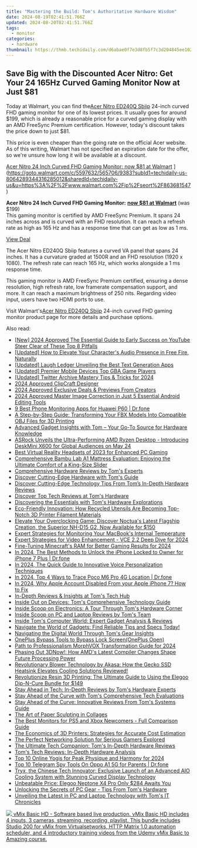 ```yaml
---
title: "Mastering the Build: Tom's Authoritative Hardware Wisdom"
date: 2024-08-19T02:41:51.766Z
updated: 2024-08-20T02:41:51.766Z
tags:
  - monitor
categories:
  - hardware
thumbnail: https://thmb.techidaily.com/d6abae0f7e3d8fb5f7c3d204845ee10283f20e49e0d3d6312bf5d54b51961985.jpg
---
```


## Save Big with the Discounted Acer Nitro: Get Your 24 165Hz Curved Gaming Monitor Now at Just $81

Today at Walmart, you can find the[Acer Nitro ED240Q Sbiip](https://goto.walmart.com/c/5597632/565706/9383?subId1=techidaily-us-9012241473682263508&sharedId=techidaily-us&u=https%3A%2F%2Fwww.walmart.com%2Fip%2Fseort%2F863681547) 24-inch curved FHD gaming monitor for one of its lowest prices. It usually goes for around $199, which is already a reasonable price for a curved gaming display with an AMD FreeSync Premium certification. However, today's discount takes the price down to just $81.

 This price is even cheaper than the going rate on the official Acer website. As of this writing, Walmart has not specified an expiration date for the offer, so we're unsure how long it will be available at a discount.

[Acer Nitro 24 Inch Curved FHD Gaming Monitor: now $81 at Walmart](https://cdn.mos.cms.futurecdn.net/TkYKybHjX22dLQAitAoMeC-200-100.jpg "Acer Nitro 24 Inch Curved FHD Gaming Monitor: now $81 at Walmart") ](https://goto.walmart.com/c/5597632/565706/9383?subId1=techidaily-us-8064289344316285012&sharedId=techidaily-us&u=https%3A%2F%2Fwww.walmart.com%2Fip%2Fseort%2F863681547)

**Acer Nitro 24 Inch Curved FHD Gaming Monitor:** [**now $81 at Walmart**](https://goto.walmart.com/c/5597632/565706/9383?subId1=techidaily-us-8407850270453663568&sharedId=techidaily-us&u=https%3A%2F%2Fwww.walmart.com%2Fip%2Fseort%2F863681547) (was $199)  
 This gaming monitor is certified by AMD FreeSync Premium. It spans 24 inches across and is curved with an FHD resolution. It can reach a refresh rate as high as 165 Hz and has a response time that can get as low as 1 ms.

[View Deal](https://goto.walmart.com/c/5597632/565706/9383?subId1=techidaily-us-8064289344316285012&sharedId=techidaily-us&u=https%3A%2F%2Fwww.walmart.com%2Fip%2Fseort%2F863681547)

 The Acer Nitro ED240Q Sbiip features a curved VA panel that spans 24 inches. It has a curvature graded at 1500R and an FHD resolution (1920 x 1080). The refresh rate can reach 165 Hz, which works alongside a 1 ms response time.

 This gaming monitor is AMD FreeSync Premium certified, ensuring a dense resolution, high refresh rate, low framerate compensation support, and more. It can reach a maximum brightness of 250 nits. Regarding video input, users have two HDMI ports to use.

 Visit Walmart's[Acer Nitro ED240Q Sbiip](https://goto.walmart.com/c/5597632/565706/9383?subId1=techidaily-us-9012241473682263508&sharedId=techidaily-us&u=https%3A%2F%2Fwww.walmart.com%2Fip%2Fseort%2F863681547) 24-inch curved FHD gaming monitor product page for more details and purchase options.

<ins class="adsbygoogle"
     style="display:block"
     data-ad-format="autorelaxed"
     data-ad-client="ca-pub-7571918770474297"
     data-ad-slot="1223367746"></ins>



<ins class="adsbygoogle"
     style="display:block"
     data-ad-client="ca-pub-7571918770474297"
     data-ad-slot="8358498916"
     data-ad-format="auto"
     data-full-width-responsive="true"></ins>

<span class="atpl-alsoreadstyle">Also read:</span>
<div><ul>
<li><a href="https://youtube-tips.techidaily.com/024-approved-the-essential-guide-to-early-success-on-youtube-steer-clear-of-these-top-8-pitfalls/"><u>[New] 2024 Approved  The Essential Guide to Early Success on YouTube  Steer Clear of These Top 8 Pitfalls</u></a></li>
<li><a href="https://some-knowledge.techidaily.com/updated-how-to-elevate-your-characters-audio-presence-in-free-fire-naturally/"><u>[Updated] How to Elevate Your Character's Audio Presence in Free Fire, Naturally</u></a></li>
<li><a href="https://extra-approaches.techidaily.com/updated-laugh-ledger-unveiling-the-best-text-generation-apps/"><u>[Updated] Laugh Ledger  Unveiling the Best Text Generation Apps</u></a></li>
<li><a href="https://screen-sharing-recording.techidaily.com/updated-premier-mobile-devices-top-gba-game-players/"><u>[Updated] Premier Mobile Devices  Top GBA Game Players</u></a></li>
<li><a href="https://twitter-videos.techidaily.com/updated-twitter-archive-mastery-tips-and-tricks-for-2024/"><u>[Updated] Twitter Archive Mastery  Tips & Tricks for 2024</u></a></li>
<li><a href="https://youtube-video-recordings.techidaily.com/2024-approved-clipcraft-designer/"><u>2024 Approved  ClipCraft Designer</u></a></li>
<li><a href="https://youtube-stream.techidaily.com/2024-approved-exclusive-deals-and-previews-from-creators/"><u>2024 Approved  Exclusive Deals & Previews From Creators</u></a></li>
<li><a href="https://extra-skills.techidaily.com/2024-approved-master-image-correction-in-just-5-essential-android-editing-tools/"><u>2024 Approved  Master Image Correction in Just 5 Essential Android Editing Tools</u></a></li>
<li><a href="https://android-location-track.techidaily.com/9-best-phone-monitoring-apps-for-huawei-p60-drfone-by-drfone-virtual-android/"><u>9 Best Phone Monitoring Apps for Huawei P60 | Dr.fone</u></a></li>
<li><a href="https://hardware-tips.techidaily.com/a-step-by-step-guide-transforming-your-fbx-models-into-compatible-obj-files-for-3d-printing/"><u>A Step-by-Step Guide: Transforming Your FBX Models Into Compatible OBJ Files for 3D Printing</u></a></li>
<li><a href="https://hardware-tips.techidaily.com/advanced-gadget-insights-with-tom-your-go-to-source-for-hardware-knowledge/"><u>Advanced Gadget Insights with Tom – Your Go-To Source for Hardware Knowledge</u></a></li>
<li><a href="https://hardware-tips.techidaily.com/asrock-unveils-the-ultra-performing-amd-ryzen-desktop-introducing-deskmini-x600-for-global-audiences-on-may-24/"><u>ASRock Unveils the Ultra-Performing AMD Ryzen Desktop - Introducing DeskMini X600 for Global Audiences on May 24</u></a></li>
<li><a href="https://hardware-tips.techidaily.com/best-virtual-reality-headsets-of-2023-for-enhanced-pc-gaming/"><u>Best Virtual Reality Headsets of 2023 for Enhanced PC Gaming</u></a></li>
<li><a href="https://hardware-tips.techidaily.com/comprehensive-bambu-lab-a1-mattress-evaluation-enjoying-the-ultimate-comfort-of-a-king-size-slider/"><u>Comprehensive Bambu Lab A1 Mattress Evaluation: Enjoying the Ultimate Comfort of a King-Size Slider</u></a></li>
<li><a href="https://hardware-tips.techidaily.com/comprehensive-hardware-reviews-by-toms-experts/"><u>Comprehensive Hardware Reviews by Tom's Experts</u></a></li>
<li><a href="https://hardware-tips.techidaily.com/discover-cutting-edge-hardware-with-toms-guide/"><u>Discover Cutting-Edge Hardware with Tom's Guide</u></a></li>
<li><a href="https://hardware-tips.techidaily.com/discover-cutting-edge-technology-tips-from-toms-in-depth-hardware-reviews/"><u>Discover Cutting-Edge Technology Tips From Tom’s In-Depth Hardware Reviews</u></a></li>
<li><a href="https://hardware-tips.techidaily.com/discover-top-tech-reviews-at-toms-hardware/"><u>Discover Top Tech Reviews at Tom's Hardware</u></a></li>
<li><a href="https://hardware-tips.techidaily.com/discovering-the-essentials-with-toms-hardware-explorations/"><u>Discovering the Essentials with Tom's Hardware Explorations</u></a></li>
<li><a href="https://hardware-tips.techidaily.com/eco-friendly-innovation-how-recycled-utensils-are-becoming-top-notch-3d-printer-filament-materials/"><u>Eco-Friendly Innovation: How Recycled Utensils Are Becoming Top-Notch 3D Printer Filament Materials</u></a></li>
<li><a href="https://hardware-tips.techidaily.com/elevate-your-overclocking-game-discover-noctuas-latest-flagship-creation-the-superior-nh-d15-g2-now-available-for-150/"><u>Elevate Your Overclocking Game: Discover Noctua's Latest Flagship Creation, the Superior NH-D15 G2, Now Available for $150</u></a></li>
<li><a href="https://tech-recovery.techidaily.com/expert-strategies-for-monitoring-your-macbooks-internal-temperature/"><u>Expert Strategies for Monitoring Your MacBook's Internal Temperature</u></a></li>
<li><a href="https://some-techniques.techidaily.com/expert-strategies-for-video-enhancement-vce-22-deep-dive-for-2024/"><u>Expert Strategies for Video Enhancement - VCE 2.2 Deep Dive for 2024</u></a></li>
<li><a href="https://screen-activity-recording.techidaily.com/fine-tuning-minecrafts-ram-for-better-gaming-results-for-2024/"><u>Fine-Tuning Minecraft's RAM for Better Gaming Results for 2024</u></a></li>
<li><a href="https://iphone-unlock.techidaily.com/in-2024-the-best-methods-to-unlock-the-iphone-locked-to-owner-for-iphone-7-plus-drfone-by-drfone-ios/"><u>In 2024, The Best Methods to Unlock the iPhone Locked to Owner for iPhone 7 Plus | Dr.fone</u></a></li>
<li><a href="https://some-skills.techidaily.com/in-2024-the-quick-guide-to-innovative-voice-personalization-techniques/"><u>In 2024, The Quick Guide to Innovative Voice Personalization Techniques</u></a></li>
<li><a href="https://android-location-track.techidaily.com/in-2024-top-4-ways-to-trace-poco-m6-pro-4g-location-drfone-by-drfone-virtual-android/"><u>In 2024, Top 4 Ways to Trace Poco M6 Pro 4G Location | Dr.fone</u></a></li>
<li><a href="https://apple-account.techidaily.com/in-2024-why-apple-account-disabled-from-your-apple-iphone-7-how-to-fix-by-drfone-ios/"><u>In 2024, Why Apple Account Disabled From your Apple iPhone 7? How to Fix</u></a></li>
<li><a href="https://hardware-tips.techidaily.com/in-depth-reviews-and-insights-at-toms-tech-hub/"><u>In-Depth Reviews & Insights at Tom's Tech Hub</u></a></li>
<li><a href="https://hardware-tips.techidaily.com/inside-out-on-devices-toms-comprehensive-technology-guide/"><u>Inside Out on Devices: Tom's Comprehensive Technology Guide</u></a></li>
<li><a href="https://hardware-tips.techidaily.com/inside-scoop-on-electronics-a-tour-through-toms-hardware-corner/"><u>Inside Scoop on Electronics: A Tour Through Tom's Hardware Corner</u></a></li>
<li><a href="https://hardware-tips.techidaily.com/inside-scoop-on-pc-and-laptop-reviews-by-toms-team/"><u>Inside Scoop on PC and Laptop Reviews by Tom's Team</u></a></li>
<li><a href="https://hardware-tips.techidaily.com/inside-toms-computer-world-expert-gadget-analysis-and-reviews/"><u>Inside Tom's Computer World: Expert Gadget Analysis & Reviews</u></a></li>
<li><a href="https://hardware-tips.techidaily.com/navigate-the-world-of-gadgets-find-reliable-tips-and-specs-today/"><u>Navigate the World of Gadgets: Find Reliable Tips and Specs Today!</u></a></li>
<li><a href="https://hardware-tips.techidaily.com/navigating-the-digital-world-through-toms-gear-insights/"><u>Navigating the Digital World Through Tom's Gear Insights</u></a></li>
<li><a href="https://review-topics.techidaily.com/oneplus-bypass-tools-to-bypass-lock-screen-oneplus-open-by-drfone-android-unlock-android-unlock/"><u>OnePlus Bypass Tools to Bypass Lock Screen(OnePlus Open)</u></a></li>
<li><a href="https://extra-support.techidaily.com/path-to-professionalism-morphvox-transformation-guide-for-2024/"><u>Path to Professionalism  MorphVOX Transformation Guide for 2024</u></a></li>
<li><a href="https://hardware-tips.techidaily.com/phasing-out-3dnow-how-amds-latest-compiler-changes-shape-future-processing-power/"><u>Phasing Out 3DNow!: How AMD's Latest Compiler Changes Shape Future Processing Power</u></a></li>
<li><a href="https://hardware-tips.techidaily.com/revolutionary-blower-technology-by-akasa-how-the-gecko-ssd-heatsink-elevates-cooling-solutions-reviewed/"><u>Revolutionary Blower Technology by Akasa: How the Gecko SSD Heatsink Elevates Cooling Solutions Reviewed!</u></a></li>
<li><a href="https://hardware-tips.techidaily.com/revolutionize-resin-3d-printing-the-ultimate-guide-to-using-the-elegoo-dip-n-cure-bundle-for-149/"><u>Revolutionize Resin 3D Printing: The Ultimate Guide to Using the Elegoo Dip-N-Cure Bundle for $149</u></a></li>
<li><a href="https://hardware-tips.techidaily.com/stay-ahead-in-tech-in-depth-reviews-by-toms-hardware-experts/"><u>Stay Ahead in Tech: In-Depth Reviews by Tom's Hardware Experts</u></a></li>
<li><a href="https://hardware-tips.techidaily.com/stay-ahead-of-the-curve-with-toms-comprehensive-tech-evaluations/"><u>Stay Ahead of the Curve with Tom's Comprehensive Tech Evaluations</u></a></li>
<li><a href="https://hardware-tips.techidaily.com/stay-ahead-of-the-curve-innovative-reviews-from-toms-systems-guide/"><u>Stay Ahead of the Curve: Innovative Reviews From Tom's Systems Guide</u></a></li>
<li><a href="https://extra-information.techidaily.com/the-art-of-paper-sculpting-in-collages/"><u>The Art of Paper Sculpting in Collages</u></a></li>
<li><a href="https://hardware-tips.techidaily.com/the-best-monitors-for-ps5-and-xbox-newcomers-full-comparison-guide/"><u>The Best Monitors for PS5 and Xbox Newcomers - Full Comparison Guide</u></a></li>
<li><a href="https://hardware-tips.techidaily.com/the-economics-of-3d-printers-strategies-for-accurate-cost-estimation/"><u>The Economics of 3D Printers: Strategies for Accurate Cost Estimation</u></a></li>
<li><a href="https://hardware-tips.techidaily.com/the-perfect-networking-solution-for-serious-gamers-explored/"><u>The Perfect Networking Solution for Serious Gamers Explored</u></a></li>
<li><a href="https://hardware-tips.techidaily.com/the-ultimate-tech-companion-toms-in-depth-hardware-reviews/"><u>The Ultimate Tech Companion: Tom's In-Depth Hardware Reviews</u></a></li>
<li><a href="https://hardware-tips.techidaily.com/toms-tech-reviews-in-depth-hardware-analysis/"><u>Tom's Tech Reviews: In-Depth Hardware Analysis</u></a></li>
<li><a href="https://facebook-video-share.techidaily.com/top-10-online-yogis-for-peak-physique-and-harmony-for-2024/"><u>Top 10 Online Yogis for Peak Physique and Harmony for 2024</u></a></li>
<li><a href="https://android-location-track.techidaily.com/top-10-telegram-spy-tools-on-oppo-a1-5g-for-parents-drfone-by-drfone-virtual-android/"><u>Top 10 Telegram Spy Tools On Oppo A1 5G for Parents | Dr.fone</u></a></li>
<li><a href="https://hardware-tips.techidaily.com/tryx-the-chinese-tech-innovator-exclusive-launch-of-an-advanced-aio-cooling-system-with-stunning-curved-display-technology/"><u>Tryx, the Chinese Tech Innovator: Exclusive Launch of an Advanced AIO Cooling System with Stunning Curved Display Technology</u></a></li>
<li><a href="https://hardware-tips.techidaily.com/1723125177424-unbeatable-price-elegoo-neptone-x4-pro-only-284-awaits-you/"><u>Unbeatable Price: Elegoo Neptone X4 Pro Only $284 Awaits You</u></a></li>
<li><a href="https://hardware-tips.techidaily.com/unlocking-the-secrets-of-pc-gear-tips-from-toms-hardware/"><u>Unlocking the Secrets of PC Gear - Tips From Tom's Hardware</u></a></li>
<li><a href="https://hardware-tips.techidaily.com/unveiling-the-latest-in-pc-and-laptop-technology-with-toms-it-chronicles/"><u>Unveiling the Latest in PC and Laptop Technology with Tom's IT Chronicles</u></a></li>
</ul></div>

<!-- affiliate ads begin -->
<a href="https://secure.2checkout.com/order/checkout.php?PRODS=4718728&QTY=1&AFFILIATE=108875&CART=1"> <img src="https://secure.avangate.com/images/merchant/ce9a6fb2becc2d235e62b125e9260102/products/vMixCallScreenshot1-large.jpg" border="0"> vMix Basic HD - Software based live production. vMix Basic HD includes 4 inputs, 3 cameras, streaming, recording, playlist. 
This bundle includes Studio 200 for vMix from Virtualsetworks, HTTP Matrix 1.0 automation scheduler, and 4 introductory training videos from the Udemy vMix Basic to Amazing course. </a>
<!-- affiliate ads end -->